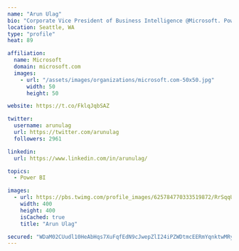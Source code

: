 ```yaml
---
name: "Arun Ulag"
bio: "Corporate Vice President of Business Intelligence @Microsoft. Power BI, Azure Analysis Services, SQL Server Analysis Services, SQL Server Reporting Services"
location: Seattle, WA
type: "profile"
heat: 89

affiliation:
  name: Microsoft
  domain: microsoft.com
  images:
    - url: "/assets/images/organizations/microsoft.com-50x50.jpg"
      width: 50
      height: 50

website: https://t.co/FklqJqbSAZ

twitter:
  username: arunulag
  url: https://twitter.com/arunulag
  followers: 2961

linkedin:
  url: https://www.linkedin.com/in/arunulag/

topics:
  - Power BI

images:
  - url: https://pbs.twimg.com/profile_images/625784770333519872/RrSqqUEZ_400x400.jpg
    width: 400
    height: 400
    isCached: true
    title: "Arun Ulag"

secured: "WDaM02CUudl10HeAbHqs7XuFqfEdN9cJwepZlI24iPZWDtmcEERmYqnktwMRy15TzQQQiknVFUxQ2mhhuyqaA5uN4q6v3xmwD2fOg5MHAh+Y21Ykd8QWZLX/2pWwkbkhmL8wGhpQgr9KczvVW4oNfcn2mrjmX/bK3fO0OMO8TfUqXjqBRhn6hbb4afbldNagP6/O2QQ8WvSOg1lSAaT4k7EbwGdZZQsY9jLU98qFA86ByP0wv4TQLw+3YZYQeAs/Cxf1MWUicT1WalNQizIuHGoHswB/ELIQoVdjxsIIvxJv30Q1EfgHUPQxt6fWKm5IEEtWP8sob8YiE11HJ/o6T4Gk9yLIUeDvZdcyiDGMJGwj0Rpev/UYEZqT/r8S0mP8fSjg4sfeJMiddf3HBkqNqzlpMwjhroRObkg/+r/Iw5g=;Koyme0wYInKIvPUegRWtkA=="
---
```


